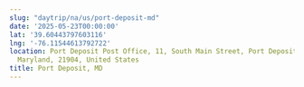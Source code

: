 ```yaml
---
slug: "daytrip/na/us/port-deposit-md"
date: '2025-05-23T00:00:00'
lat: '39.60443797603116'
lng: '-76.11544613792722'
location: Port Deposit Post Office, 11, South Main Street, Port Deposit, Cecil County,
  Maryland, 21904, United States
title: Port Deposit, MD
---
```



